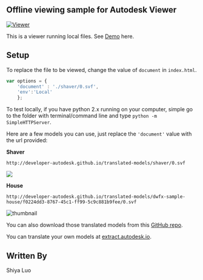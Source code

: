 ## Offline viewing sample for Autodesk Viewer
[![Viewer](https://img.shields.io/badge/Viewer-v3.3-green.svg)](https://developer.autodesk.com)

This is a viewer running local files. See [Demo](http://autodesk-forge.github.io/viewer-javascript-offline.sample/) here.

## Setup
To replace the file to be viewed, change the value of `document` in `index.html`.
````javascript
var options = {
    'document' : './shaver/0.svf',
    'env':'Local'
    };
````


To test locally, if you have python 2.x running on your computer, simple go to the folder with terminal/command line and type `python -m SimpleHTTPServer`.


Here are a few models you can use, just replace the `'document'` value with the url provided:


__Shaver__
````
http://developer-autodesk.github.io/translated-models/shaver/0.svf
````
![](http://autodesk-forge.github.io/viewer-javascript-offline.sample/shaver.png)


__House__
```
http://developer-autodesk.github.io/translated-models/dwfx-sample-house/f0224dd3-8767-45c1-ff99-5c9c881b9fee/0.svf
```
![thumbnail](http://autodesk-forge.github.io/viewer-javascript-offline.sample/house.png)

You can also download those translated models from this [GitHub repo](https://github.com/Developer-Autodesk/translated-models).

You can translate your own models at [extract.autodesk.io](http://extract.autodesk.io).

## Written By
Shiya Luo

